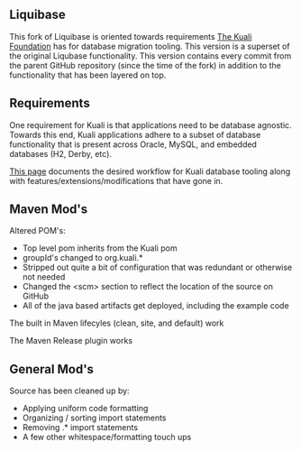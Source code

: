 Liquibase
-------
This fork of Liquibase is oriented towards requirements [The Kuali Foundation](http://www.kuali.org) has for database migration tooling.
This version is a superset of the original Liqubase functionality.  This version contains every commit from the parent GitHub repository (since the time of the fork) in addition to the functionality that has been layered on top. 

Requirements
-------
One requirement for Kuali is that applications need to be database agnostic.  Towards this end, Kuali applications adhere to a subset of database functionality that is present across Oracle, MySQL, and embedded databases (H2, Derby, etc).  

[This page](https://wiki.kuali.org/display/KULRICE/Liquibase) documents the desired workflow for Kuali database tooling along with features/extensions/modifications that have gone in.


Maven Mod's
-------
Altered POM's:
- Top level pom inherits from the Kuali pom
- groupId's changed to org.kuali.*
- Stripped out quite a bit of configuration that was redundant or otherwise not needed
- Changed the &lt;scm&gt; section to reflect the location of the source on GitHub
- All of the java based artifacts get deployed, including the example code

The built in Maven lifecyles (clean, site, and default) work

The Maven Release plugin works

General Mod's
-------
Source has been cleaned up by:
- Applying uniform code formatting
- Organizing / sorting import statements
- Removing .* import statements
- A few other whitespace/formatting touch ups

